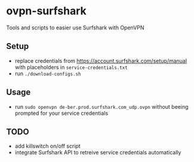 # ovpn-surfshark
Tools and scripts to easier use Surfshark with OpenVPN

## Setup
- replace credentials from https://account.surfshark.com/setup/manual with placeholders in `service-credentials.txt`
- run `./download-configs.sh`

## Usage
- run `sudo openvpn de-ber.prod.surfshark.com_udp.ovpn` without beeing prompted for your service credentials

## TODO
- add killswitch on/off script 
- integrate Surfshark API to retreive service credentials automatically